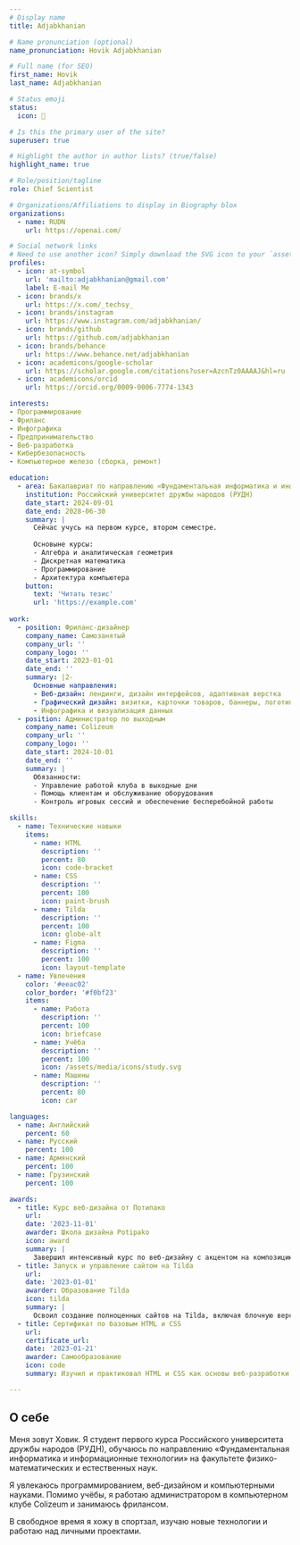 ```yaml
---
# Display name
title: Adjabkhanian

# Name pronunciation (optional)
name_pronunciation: Hovik Adjabkhanian

# Full name (for SEO)
first_name: Hovik
last_name: Adjabkhanian

# Status emoji
status:
  icon: 👾

# Is this the primary user of the site?
superuser: true

# Highlight the author in author lists? (true/false)
highlight_name: true

# Role/position/tagline
role: Chief Scientist

# Organizations/Affiliations to display in Biography blox
organizations:
  - name: RUDN
    url: https://openai.com/

# Social network links
# Need to use another icon? Simply download the SVG icon to your `assets/media/icons/` folder.
profiles:
  - icon: at-symbol
    url: 'mailto:adjabkhanian@gmail.com'
    label: E-mail Me
  - icon: brands/x
    url: https://x.com/_techsy_
  - icon: brands/instagram
    url: https://www.instagram.com/adjabkhanian/
  - icon: brands/github
    url: https://github.com/adjabkhanian
  - icon: brands/behance
    url: https://www.behance.net/adjabkhanian
  - icon: academicons/google-scholar
    url: https://scholar.google.com/citations?user=AzcnTz0AAAAJ&hl=ru
  - icon: academicons/orcid
    url: https://orcid.org/0009-0006-7774-1343

interests:
- Программирование
- Фриланс
- Инфографика
- Предпринимательство
- Веб-разработка
- Кибербезопасность
- Компьютерное железо (сборка, ремонт)

education:
  - area: Бакалавриат по направлению «Фундаментальная информатика и информационные технологии»
    institution: Российский университет дружбы народов (РУДН)
    date_start: 2024-09-01
    date_end: 2028-06-30
    summary: |
      Сейчас учусь на первом курсе, втором семестре.
      
      Основыне курсы:
      - Алгебра и аналитическая геометрия
      - Дискретная математика
      - Программирование
      - Архитектура компьютера
    button:
      text: 'Читать тезис'
      url: 'https://example.com'
  
work:
  - position: Фриланс-дизайнер
    company_name: Самозанятый
    company_url: ''
    company_logo: ''
    date_start: 2023-01-01
    date_end: ''
    summary: |2-
      Основные направления:
      - Веб-дизайн: лендинги, дизайн интерфейсов, адаптивная верстка
      - Графический дизайн: визитки, карточки товаров, баннеры, логотипы
      - Инфографика и визуализация данных
  - position: Администратор по выходным
    company_name: Colizeum
    company_url: ''
    company_logo: ''
    date_start: 2024-10-01
    date_end: ''
    summary: |
      Обязанности:
      - Управление работой клуба в выходные дни
      - Помощь клиентам и обслуживание оборудования
      - Контроль игровых сессий и обеспечение бесперебойной работы

skills:
  - name: Технические навыки
    items:
      - name: HTML
        description: ''
        percent: 80
        icon: code-bracket
      - name: CSS
        description: ''
        percent: 100
        icon: paint-brush
      - name: Tilda
        description: ''
        percent: 100
        icon: globe-alt
      - name: Figma
        description: ''
        percent: 100
        icon: layout-template
  - name: Увлечения
    color: '#eeac02'
    color_border: '#f0bf23'
    items:
      - name: Работа
        description: ''
        percent: 100
        icon: briefcase
      - name: Учёба
        description: ''
        percent: 100
        icon: /assets/media/icons/study.svg
      - name: Машины
        description: ''
        percent: 80
        icon: car

languages:
  - name: Английский
    percent: 60
  - name: Русский
    percent: 100
  - name: Армянский
    percent: 100
  - name: Грузинский
    percent: 100

awards:
  - title: Курс веб-дизайна от Потипако
    url: 
    date: '2023-11-01'
    awarder: Школа дизайна Potipako
    icon: award
    summary: |
      Завершил интенсивный курс по веб-дизайну с акцентом на композицию, визуальную иерархию, типографику и адаптивный дизайн. Получил практические навыки создания современных и удобных сайтов в Figma и Tilda.
  - title: Запуск и управление сайтом на Tilda
    url: 
    date: '2023-01-01'
    awarder: Образование Tilda
    icon: tilda
    summary: |
      Освоил создание полноценных сайтов на Tilda, включая блочную верстку, типографические системы, адаптивный дизайн и Zero Block. Успешно сделал несколько лендингов в рамках курса.
  - title: Сертификат по базовым HTML и CSS
    url: 
    certificate_url: 
    date: '2023-01-21'
    awarder: Самообразование
    icon: code
    summary: Изучил и практиковал HTML и CSS как основы веб-разработки. Создал несколько адаптивных страниц, получил уверенные знания по семантике, flexbox и базовой анимации.

---
```


## О себе

Меня зовут Ховик. Я студент первого курса Российского университета дружбы народов (РУДН), обучаюсь по направлению «Фундаментальная информатика и информационные технологии» на факультете физико-математических и естественных наук.

Я увлекаюсь программированием, веб-дизайном и компьютерными науками. Помимо учёбы, я работаю администратором в компьютерном клубе Colizeum и занимаюсь фрилансом.

В свободное время я хожу в спортзал, изучаю новые технологии и работаю над личными проектами.

